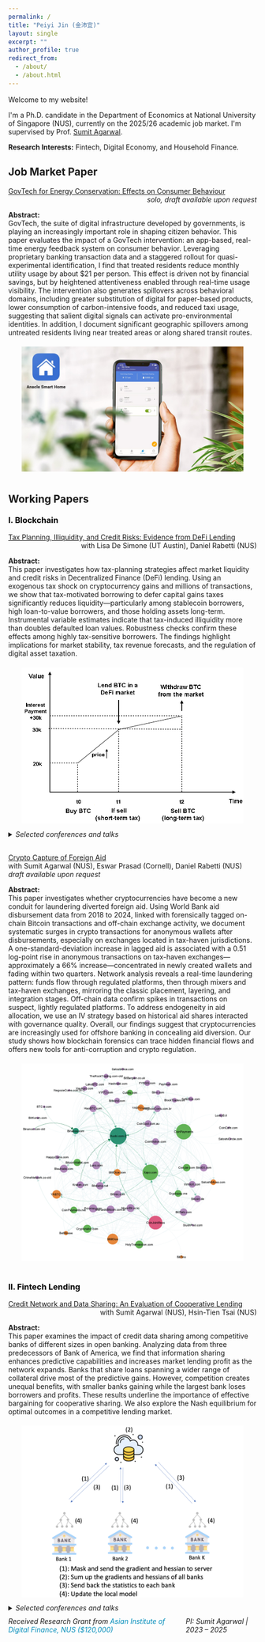 ```yaml
---
permalink: /
title: "Peiyi Jin (金沛宜)"
layout: single
excerpt: ""
author_profile: true
redirect_from:
  - /about/
  - /about.html
---
```


<style>
  /* Minimal utilities; avoid overriding theme containers */
  .mt-16 { margin-top: 16px; }
  .mb-24 { margin-bottom: 24px; }

  /* Clearfix for rows that use float:right spans */
  .row { overflow: auto; }           /* simple clearfix without hacking theme widths */

  /* Optional: center images consistently */
  .img-center { margin-top: 20px; text-align: center; }
  .img-center img { max-width: 450px; height: auto; }
</style>

<div class="mt-16"></div>

<p>Welcome to my website!</p>

<p>
  I'm a Ph.D. candidate in the Department of Economics at National University of Singapore (NUS),
  currently on the 2025/26 academic job market. I'm supervised by
  Prof. <a href="https://www.ushakrisna.com/" target="_blank" rel="noopener noreferrer">Sumit Agarwal</a>.
</p>

<p class="mb-24"><strong>Research Interests:</strong> Fintech, Digital Economy, and Household Finance.</p>

<h2>Job Market Paper</h2>

<div class="row">
  <a href="#">GovTech for Energy Conservation: Effects on Consumer Behaviour</a>
  <span style="float:right;"><em>solo, draft available upon request</em></span>
</div>
<p><strong>Abstract:</strong><br>
GovTech, the suite of digital infrastructure developed by governments, is playing an increasingly important role in shaping citizen behavior. This paper evaluates the impact of a GovTech intervention: an app-based, real-time energy feedback system on consumer behavior. Leveraging proprietary banking transaction data and a staggered rollout for quasi-experimental identification, I find that treated residents reduce monthly utility usage by about $21 per person. This effect is driven not by financial savings, but by heightened attentiveness enabled through real-time usage visibility. The intervention also generates spillovers across behavioral domains, including greater substitution of digital for paper-based products, lower consumption of carbon-intensive foods, and reduced taxi usage, suggesting that salient digital signals can activate pro-environmental identities. In addition, I document significant geographic spillovers among untreated residents living near treated areas or along shared transit routes.
</p>

<div class="img-center">
  <img src="/images/app.png" alt="Consumption Not Less but Greener">
</div>

<h2 style="margin-top:40px;">Working Papers</h2>

<h3 style="color:#000; margin-top:20px;">I. Blockchain</h3>

<div class="row">
  <a href="https://papers.ssrn.com/sol3/papers.cfm?abstract_id=4764605" target="_blank" rel="noopener noreferrer">
    Tax Planning, Illiquidity, and Credit Risks: Evidence from DeFi Lending
  </a>
  <span style="float:right;">with Lisa De Simone (UT Austin), Daniel Rabetti (NUS)</span>
</div>
<p><strong>Abstract:</strong><br>
This paper investigates how tax-planning strategies affect market liquidity and credit risks in Decentralized Finance (DeFi) lending. Using an exogenous tax shock on cryptocurrency gains and millions of transactions, we show that tax-motivated borrowing to defer capital gains taxes significantly reduces liquidity—particularly among stablecoin borrowers, high loan-to-value borrowers, and those holding assets long-term. Instrumental variable estimates indicate that tax-induced illiquidity more than doubles defaulted loan values. Robustness checks confirm these effects among highly tax-sensitive borrowers. The findings highlight implications for market stability, tax revenue forecasts, and the regulation of digital asset taxation.
</p>

<div class="img-center">
  <img src="/images/blockchain1.png" alt="DeFi Lending">
</div>

<div style="margin-top:10px; font-style:italic;">
  <details>
    <summary>Selected conferences and talks</summary>
    <p>
      ABR-Fudan Conference (2025); IMF Workshop in Digital Money and Taxation (2025)*; Hawai’i Accounting Research Conference (2025)*;
      Tokenomics Conference (2024)*; Waseda University Workshop on the Economics of Technology and Decentralization*;
      NUS; Cornell–Tsinghua Summer Finance Institute*; IESE Barcelona Tax Conference*;
      IC3 Blockchain Camp at Cornell Tech*; Finance and Accounting Annual Research Symposium*;
      Research Symposium on Finance and Economics*; Bank of Finland; European Systemic Risk Board*;
      Swiss National Bank Conference on Cryptoassets and Financial Innovation*;
      Euroasia Conference*; Hong Kong University Summer Conference*; Bank of Japan*;
      FeAT International Conference on AI*; Tsinghua University (SEM and PBC, 2024);
      Singapore FinTech Festival*; 14th FMCG Conference*; AI Global Finance Research Conference (Ho Chi Minh City, 2023).
    </p>
  </details>
</div>

<div class="row" style="margin-top:30px;">
  <a href="#">Crypto Capture of Foreign Aid</a>
  <span style="float:right;">with Sumit Agarwal (NUS), Eswar Prasad (Cornell), Daniel Rabetti (NUS) <em>draft available upon request</em></span>
</div>
<p><strong>Abstract:</strong><br>
This paper investigates whether cryptocurrencies have become a new conduit for laundering diverted foreign aid. Using World Bank aid disbursement data from 2018 to 2024, linked with forensically tagged on-chain Bitcoin transactions and off-chain exchange activity, we document systematic surges in crypto transactions for anonymous wallets after disbursements, especially on exchanges located in tax-haven jurisdictions. A one-standard-deviation increase in lagged aid is associated with a 0.51 log-point rise in anonymous transactions on tax-haven exchanges—approximately a 66% increase—concentrated in newly created wallets and fading within two quarters. Network analysis reveals a real-time laundering pattern: funds flow through regulated platforms, then through mixers and tax-haven exchanges, mirroring the classic placement, layering, and integration stages. Off-chain data confirm spikes in transactions on suspect, lightly regulated platforms. To address endogeneity in aid allocation, we use an IV strategy based on historical aid shares interacted with governance quality. Overall, our findings suggest that cryptocurrencies are increasingly used for offshore banking in concealing aid diversion. Our study shows how blockchain forensics can trace hidden financial flows and offers new tools for anti-corruption and crypto regulation.
</p>

<div class="img-center">
  <img src="/images/agg20.png" alt="Crypto Capture">
</div>

<h3 style="color:#000; margin-top:40px;">II. Fintech Lending</h3>

<div class="row">
  <a href="https://papers.ssrn.com/sol3/papers.cfm?abstract_id=4463473" target="_blank" rel="noopener noreferrer">
    Credit Network and Data Sharing: An Evaluation of Cooperative Lending
  </a>
  <span style="float:right;">with Sumit Agarwal (NUS), Hsin-Tien Tsai (NUS)</span>
</div>
<p><strong>Abstract:</strong><br>
This paper examines the impact of credit data sharing among competitive banks of different sizes in open banking. Analyzing data from three predecessors of Bank of America, we find that information sharing enhances predictive capabilities and increases market lending profit as the network expands. Banks that share loans spanning a wider range of collateral drive most of the predictive gains. However, competition creates unequal benefits, with smaller banks gaining while the largest bank loses borrowers and profits. These results underline the importance of effective bargaining for cooperative sharing. We also explore the Nash equilibrium for optimal outcomes in a competitive lending market.
</p>

<div class="img-center">
  <img src="/images/bank.png" alt="Cooperative Lending">
</div>

<div style="margin-top:10px; font-style:italic;">
  <details>
    <summary>Selected conferences and talks</summary>
    <p>
      29th International Conference on Computing in Economics and Finance (CEF), Nice (2023);
      Asian Meeting of the Econometric Society, Tsinghua University, Beijing (2023); NUS Economics Brownbag.
    </p>
  </details>
</div>

<div style="margin-top:10px; font-style:italic; display:flex; justify-content:space-between; align-items:center;">
  <div style="margin:0;">
    Received Research Grant from <span style="color:#008cba;">Asian Institute of Digital Finance, NUS ($120,000)</span>
  </div>
  <span>
    <span class="muted">PI: Sumit Agarwal</span> | 2023 – 2025
  </span>
</div>


<!-- <h2 style="margin-top:40px;">Research Grant</h2> -->
<!-- <div class="row" style="margin-top:6px;">
  <span>Project: Examining the Effects of Digital Private Information Exposure on Fintech Lender and Borrower Behaviors</span>
  <span style="float:right;" class="muted">PI: Sumit Agarwal</span>
</div>

<div class="row">
  <span style="color:#008cba;">Asian Institute of Digital Finance, NUS ($120,000)</span>
  <span style="float:right;">2023 – 2025</span>
</div> -->